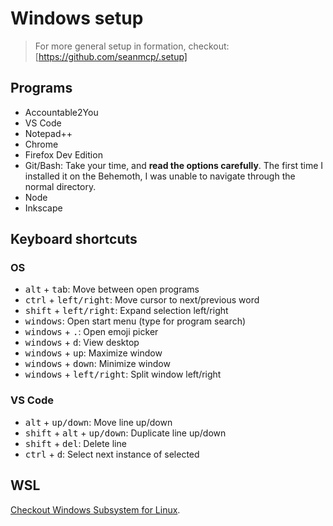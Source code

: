 # Windows setup

> For more general setup in formation, checkout: [https://github.com/seanmcp/.setup]

## Programs
- Accountable2You
- VS Code
- Notepad++
- Chrome
- Firefox Dev Edition
- Git/Bash: Take your time, and **read the options carefully**. The first time I installed it on the Behemoth, I was unable to navigate through the normal directory.
- Node
- Inkscape

## Keyboard shortcuts
### OS
- <kbd>alt</kbd> + <kbd>tab</kbd>: Move between open programs
- <kbd>ctrl</kbd> + <kbd>left/right</kbd>: Move cursor to next/previous word
- <kbd>shift</kbd> + <kbd>left/right</kbd>: Expand selection left/right
- <kbd>windows</kbd>: Open start menu (type for program search)
- <kbd>windows</kbd> + <kbd>.</kbd>: Open emoji picker
- <kbd>windows</kbd> + <kbd>d</kbd>: View desktop
- <kbd>windows</kbd> + <kbd>up</kbd>: Maximize window
- <kbd>windows</kbd> + <kbd>down</kbd>: Minimize window
- <kbd>windows</kbd> + <kbd>left/right</kbd>: Split window left/right

### VS Code
- <kbd>alt</kbd> + <kbd>up/down</kbd>: Move line up/down
- <kbd>shift</kbd> + <kbd>alt</kbd> + <kbd>up/down</kbd>: Duplicate line up/down
- <kbd>shift</kbd> + <kbd>del</kbd>: Delete line
- <kbd>ctrl</kbd> + <kbd>d</kbd>: Select next instance of selected

## WSL

[Checkout Windows Subsystem for Linux](https://docs.microsoft.com/en-us/windows/wsl/install-win10).